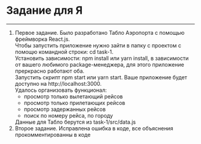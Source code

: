 # Задание для Я
____________________________________________________________________________
<ol>
  <li>
    Первое задание. Было разработано Табло Аэропорта с помощью фреймворка React.js.<br>
    Чтобы запустить приложение нужно зайти в папку с проектом с помощю командной строки: cd task-1.<br> 
    Установить зависимости: npm install или yarn install, в зависимости от вашего любимого package-менеджера, для этого приложение преркрасно работают оба.<br>
    Запустить скрипт npm start или yarn start. Ваше приложение будет доступно на http://localhost:3000.<br>
    Удалось организовать функционал:
    <ul>
      <li>просмотр только вылетающий рейсов</li>
      <li>просмотр только прилетающих рейсов</li>
      <li>просмотр задержанных рейсов</li>
      <li>поиск по номеру рейса, по городу</li>
    </ul>
    Данные для Табло берутся из task-1/src/data.js
  </li>
  <li>
    Второе задание. Исправлена ошибка в коде, все объяснения прокомментированны в коде
  </li>
</ol>
